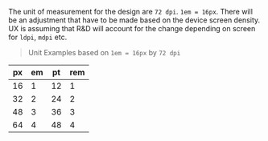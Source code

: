 The unit of measurement for the design are `72 dpi`.  `1em = 16px`.  There will be an adjustment that have to be made based on the device screen density. UX is assuming that R&D will account for the change depending on screen for `ldpi`, `mdpi` etc.  

> Unit Examples based on `1em = 16px` by `72 dpi`

| px | em | pt | rem |
| -- | -- | -- | --- |
| 16 | 1 | 12 | 1 |
| 32 | 2 | 24 | 2 |
| 48 | 3 | 36 | 3 |
| 64 | 4 | 48 | 4 |









